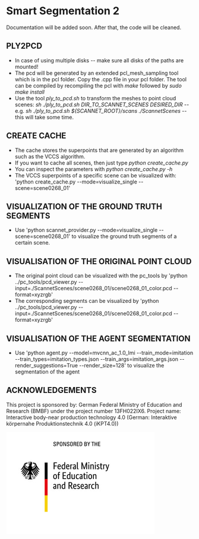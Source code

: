# Smart Segmentation 2

Documentation will be added soon. After that, the code will be cleaned.

## PLY2PCD

* In case of using multiple disks -- make sure all disks of the paths are mounted!
* The pcd will be generated by an extended pcl_mesh_sampling tool which is in the pcl folder. Copy the .cpp file in your pcl folder. The tool can be compiled by recompiling the pcl with *make* followed by *sudo make install*
* Use the tool *ply_to_pcd.sh* to transform the meshes to point cloud scenes: *sh ./ply_to_pcd.sh DIR_TO_SCANNET_SCENES DESIRED_DIR* -- e.g. *sh ./ply_to_pcd.sh ${SCANNET_ROOT}/scans ./ScannetScenes* -- this will take some time.

## CREATE CACHE

* The cache stores the superpoints that are generated by an algorithm such as the VCCS algorithm.
* If you want to cache all scenes, then just type *python create_cache.py*
* You can inspect the parameters with *python create_cache.py -h*
* The VCCS superpoints of a specific scene can be visualized with: 'python create_cache.py --mode=visualize_single --scene=scene0268_01'

## VISUALIZATION OF THE GROUND TRUTH SEGMENTS

* Use 'python scannet_provider.py --mode=visualize_single --scene=scene0268_01' to visualize the ground truth segments of a certain scene.

## VISUALISATION OF THE ORIGINAL POINT CLOUD

* The original point cloud can be visualized with the pc_tools by 'python ../pc_tools/pcd_viewer.py --input=./ScannetScenes/scene0268_01/scene0268_01_color.pcd --format=xyzrgb'
* The corresponding segments can be visualized by 'python ../pc_tools/pcd_viewer.py --input=./ScannetScenes/scene0268_01/scene0268_01_color.pcd --format=xyzrgb'

## VISUALISATION OF THE AGENT SEGMENTATION

* Use 'python agent.py --model=mvcnn_ac_1.0_Imi --train_mode=imitation --train_types=imitation_types.json --train_args=imitation_args.json --render_suggestions=True --render_size=128' to visualize the segmentation of the agent

## ACKNOWLEDGEMENTS

This project is sponsored by: German Federal Ministry of Education and Research (BMBF) under the project number 13FH022IX6. Project name: Interactive body-near production technology 4.0 (German: Interaktive körpernahe Produktionstechnik 4.0 (iKPT4.0))

![bmbf](figures/bmbflogo.jpg)
